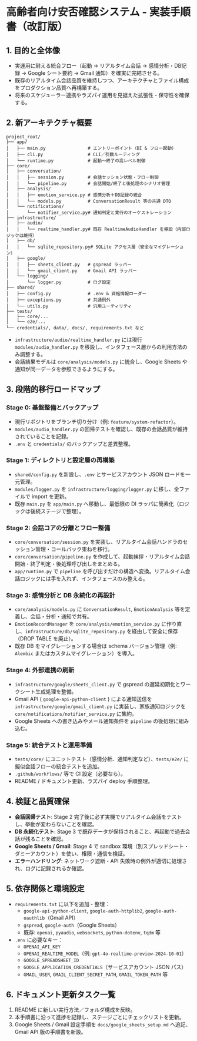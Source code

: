 # 高齢者向け安否確認システム - 実装手順書（改訂版）

## 1. 目的と全体像
- 実運用に耐える統合フロー（起動 → リアルタイム会話 → 感情分析・DB記録 → Google シート要約 → Gmail 通知）を確実に完結させる。
- 既存のリアルタイム会話品質を維持しつつ、アーキテクチャとファイル構成をプロダクション品質へ再構築する。
- 将来のスケジューラー連携やラズパイ運用を見据えた拡張性・保守性を確保する。

## 2. 新アーキテクチャ概要
```
project_root/
├── app/
│   ├── main.py                # エントリーポイント（DI & フロー起動）
│   ├── cli.py                 # CLI／引数ルーティング
│   └── runtime.py             # 起動〜終了の高レベル制御
├── core/
│   ├── conversation/
│   │   ├── session.py         # 会話セッション状態・フロー制御
│   │   └── pipeline.py        # 会話開始/終了と後処理のシナリオ管理
│   ├── analysis/
│   │   ├── emotion_service.py # 感情分析＋DB記録の統合
│   │   └── models.py          # ConversationResult 等の共通 DTO
│   └── notifications/
│       └── notifier_service.py# 通知判定と実行のオーケストレーション
├── infrastructure/
│   ├── audio/
│   │   └── realtime_handler.py# 既存 RealtimeAudioHandler を移設（内部ロジックは維持）
│   ├── db/
│   │   └── sqlite_repository.py# SQLite アクセス層（安全なマイグレーション）
│   ├── google/
│   │   ├── sheets_client.py   # gspread ラッパー
│   │   └── gmail_client.py    # Gmail API ラッパー
│   └── logging/
│       └── logger.py          # ログ設定
├── shared/
│   ├── config.py              # .env & 資格情報ローダー
│   ├── exceptions.py          # 共通例外
│   └── utils.py               # 汎用ユーティリティ
├── tests/
│   ├── core/...
│   └── e2e/...
└── credentials/, data/, docs/, requirements.txt など
```
- `infrastructure/audio/realtime_handler.py` には現行 `modules/audio_handler.py` を移設し、インタフェース層からの利用方法のみ調整する。
- 会話結果モデルは `core/analysis/models.py` に統合し、Google Sheets や通知が同一データを参照できるようにする。

## 3. 段階的移行ロードマップ
### Stage 0: 基盤整備とバックアップ
- 現行リポジトリをブランチ切り分け（例: `feature/system-refactor`）。
- `modules/audio_handler.py` の回帰テストを確認し、既存の会話品質が維持されていることを記録。
- `.env` と `credentials/` のバックアップと差異整理。

### Stage 1: ディレクトリと設定層の再構築
- `shared/config.py` を新設し、`.env` とサービスアカウント JSON ロードを一元管理。
- `modules/logger.py` を `infrastructure/logging/logger.py` に移し、全ファイルで import を更新。
- 既存 `main.py` を `app/main.py` へ移動し、最低限の DI ラッパに簡素化（ロジックは後続ステージで整理）。

### Stage 2: 会話コアの分離とフロー整備
- `core/conversation/session.py` を実装し、リアルタイム会話ハンドラのセッション管理・コールバック束ねを移行。
- `core/conversation/pipeline.py` を作成して、起動挨拶・リアルタイム会話開始・終了判定・後処理呼び出しをまとめる。
- `app/runtime.py` で `pipeline` を呼び出すだけの構造へ変換。リアルタイム会話ロジックには手を入れず、インタフェースのみ整える。

### Stage 3: 感情分析と DB 永続化の再設計
- `core/analysis/models.py` に `ConversationResult`, `EmotionAnalysis` 等を定義し、会話・分析・通知で共有。
- `EmotionRecordManager` を `core/analysis/emotion_service.py` に作り直し、`infrastructure/db/sqlite_repository.py` を経由して安全に保存（DROP TABLE を廃止）。
- 既存 DB をマイグレーションする場合は schema バージョン管理（例: `Alembic` またはカスタムマイグレーション）を導入。

### Stage 4: 外部連携の刷新
- `infrastructure/google/sheets_client.py` で gspread の遅延初期化とワークシート生成処理を整備。
- Gmail API ( `google-api-python-client` ) による通知送信を `infrastructure/google/gmail_client.py` に実装し、家族通知ロジックを `core/notifications/notifier_service.py` に集約。
- Google Sheets への書き込みやメール通知条件を `pipeline` の後処理に組み込む。

### Stage 5: 統合テストと運用準備
- `tests/core/` にユニットテスト（感情分析、通知判定など）、`tests/e2e/` に擬似会話フローの統合テストを追加。
- `.github/workflows/` 等で CI 設定（必要なら）。
- README / ドキュメント更新、ラズパイ deploy 手順整理。

## 4. 検証と品質確保
- **会話回帰テスト**: Stage 2 完了後に必ず実機でリアルタイム会話をテストし、挙動が変わらないことを確認。
- **DB 永続化テスト**: Stage 3 で既存データが保持されること、再起動で過去会話が残ることを確認。
- **Google Sheets / Gmail**: Stage 4 で sandbox 環境（別スプレッドシート・ダミーアカウント）を使い、権限・通信を検証。
- **エラーハンドリング**: ネットワーク遮断・API 失敗時の例外が適切に処理され、ログに記録されるか確認。

## 5. 依存関係と環境設定
- `requirements.txt` に以下を追加・整理：
  - `google-api-python-client`, `google-auth-httplib2`, `google-auth-oauthlib`（Gmail API）
  - `gspread`, `google-auth`（Google Sheets）
  - 既存: `openai`, `pyaudio`, `websockets`, `python-dotenv`, `tqdm` 等
- `.env` に必要なキー：
  - `OPENAI_API_KEY`
  - `OPENAI_REALTIME_MODEL`（例: `gpt-4o-realtime-preview-2024-10-01`）
  - `GOOGLE_SPREADSHEET_ID`
  - `GOOGLE_APPLICATION_CREDENTIALS`（サービスアカウント JSON パス）
  - `GMAIL_USER`, `GMAIL_CLIENT_SECRET_PATH`, `GMAIL_TOKEN_PATH` 等

## 6. ドキュメント更新タスク一覧
1. README に新しい実行方法／フォルダ構成を反映。
2. 本手順書に沿って進捗を記録し、ステージごとにチェックリストを更新。
3. Google Sheets / Gmail 設定手順を `docs/google_sheets_setup.md` へ追記、Gmail API 版の手順書を新設。